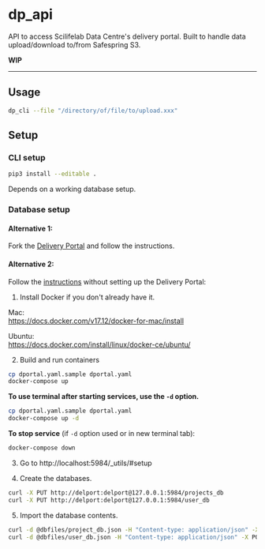 # dp_api
API to access Scilifelab Data Centre's delivery portal. Built to handle data upload/download to/from Safespring S3.

**WIP** 

---
## Usage
```bash
dp_cli --file "/directory/of/file/to/upload.xxx"
```
## Setup
### CLI setup
```bash
pip3 install --editable .
```
Depends on a working database setup. 
### Database setup
#### Alternative 1: 
Fork the [Delivery Portal](https://github.com/ScilifelabDataCentre/delivery_portal.git) and follow the instructions. 

#### Alternative 2: 
Follow the [instructions](https://github.com/ScilifelabDataCentre/delivery_portal.git) without setting up the Delivery Portal: 

1. Install Docker if you don't already have it.

Mac:  
https://docs.docker.com/v17.12/docker-for-mac/install

Ubuntu:  
https://docs.docker.com/install/linux/docker-ce/ubuntu/

2. Build and run containers

```bash
cp dportal.yaml.sample dportal.yaml
docker-compose up
```

**To use terminal after starting services, use the `-d` option.**
```bash 
cp dportal.yaml.sample dportal.yaml
docker-compose up -d 
```

**To stop service** (if `-d` option used or in new terminal tab):
```bash 
docker-compose down
```

3. Go to http://localhost:5984/_utils/#setup

4. Create the databases. 
```bash
curl -X PUT http://delport:delport@127.0.0.1:5984/projects_db
curl -X PUT http://delport:delport@127.0.0.1:5984/user_db
```

5. Import the database contents. 
```bash
curl -d @dbfiles/project_db.json -H "Content-type: application/json" -X POST http://delport:delport@127.0.0.1:5984/project_db/_bulk_docs
curl -d @dbfiles/user_db.json -H "Content-type: application/json" -X POST http://delport:delport@127.0.0.1:5984/user_db/_bulk_docs
```
